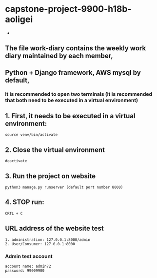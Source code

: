 # capstone-project-9900-h18b-aoligei
- 

## The file work-diary contains the weekly work diary maintained by each member,
## Python + Django framework,  AWS mysql by default, 

### It is recommended to open two terminals (it is recommended that both need to be executed in a virtual environment)
## 1. First, it needs to be executed in a virtual environment:
```.env
source venv/bin/activate 
```

## 2. Close the  virtual environment
```.env
deactivate
```


## 3. Run the  project on website
```.env
python3 manage.py runserver (default port number 8000)
```

## 4. STOP run:
```.env
CRTL + C
```

## URL address of the website test
```text
1. administration: 127.0.0.1:8000/admin
2. User/Consumer: 127.0.0.1:8000

```

### Admin test account
```text
account name: admin72
password: 99009900
```
